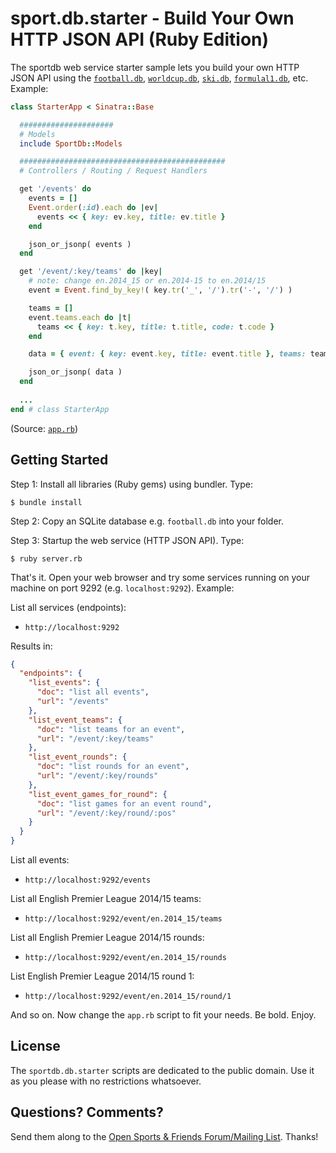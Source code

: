 # sport.db.starter - Build Your Own HTTP JSON API (Ruby Edition)

The sportdb web service starter sample lets you build your own HTTP JSON API
using the
[`football.db`](https://github.com/openfootball),
[`worldcup.db`](https://github.com/openfootball/world-cup),
[`ski.db`](https://github.com/opensport/ski.db),
[`formulal1.db`](https://github.com/opensport/formula1.db), etc.  Example:

```ruby
class StarterApp < Sinatra::Base

  #####################
  # Models
  include SportDb::Models

  ##############################################
  # Controllers / Routing / Request Handlers

  get '/events' do
    events = []
    Event.order(:id).each do |ev|
      events << { key: ev.key, title: ev.title }
    end

    json_or_jsonp( events )
  end

  get '/event/:key/teams' do |key|
    # note: change en.2014_15 or en.2014-15 to en.2014/15
    event = Event.find_by_key!( key.tr('_', '/').tr('-', '/') )

    teams = []
    event.teams.each do |t|
      teams << { key: t.key, title: t.title, code: t.code }
    end

    data = { event: { key: event.key, title: event.title }, teams: teams }

    json_or_jsonp( data )
  end
  
  ...
end # class StarterApp
```

(Source: [`app.rb`](app.rb))



## Getting Started

Step 1: Install all libraries (Ruby gems) using bundler. Type:

    $ bundle install

Step 2: Copy an SQLite database e.g. `football.db` into your folder.

Step 3: Startup the web service (HTTP JSON API). Type:

    $ ruby server.rb

That's it. Open your web browser and try some services
running on your machine on port 9292 (e.g. `localhost:9292`). Example:


List all services (endpoints):

- `http://localhost:9292`

Results in:

```json
{
  "endpoints": {
    "list_events": {
      "doc": "list all events",
      "url": "/events"
    },
    "list_event_teams": {
      "doc": "list teams for an event",
      "url": "/event/:key/teams"
    },
    "list_event_rounds": {
      "doc": "list rounds for an event",
      "url": "/event/:key/rounds"
    },
    "list_event_games_for_round": {
      "doc": "list games for an event round",
      "url": "/event/:key/round/:pos"
    }
  }
}
```

List all events:

- `http://localhost:9292/events`

List all English Premier League 2014/15 teams:

- `http://localhost:9292/event/en.2014_15/teams`

List all English Premier League 2014/15 rounds:

- `http://localhost:9292/event/en.2014_15/rounds`

List English Premier League 2014/15 round 1:

- `http://localhost:9292/event/en.2014_15/round/1`



And so on. Now change the `app.rb` script to fit your needs. Be bold. Enjoy.


## License

The `sportdb.db.starter` scripts are dedicated to the public domain.
Use it as you please with no restrictions whatsoever.


## Questions? Comments?

Send them along to the
[Open Sports & Friends Forum/Mailing List](http://groups.google.com/group/opensport).
Thanks!
